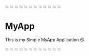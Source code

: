 :boom: :boom: :boom: :boom: :boom: :boom: :boom: :boom: :boom: :boom: :boom: :boom:  
# MyApp
This is my Simple MyApp Application :smirk: 

:boom: :boom: :boom: :boom: :boom: :boom: :boom: :boom: :boom: :boom: :boom: :boom: 